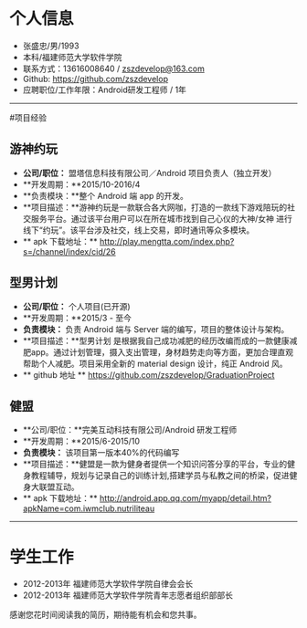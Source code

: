 # 个人信息

 - 张盛忠/男/1993
 - 本科/福建师范大学软件学院
 - 联系方式：13616008640 / zszdevelop@163.com
 - Github: https://github.com/zszdevelop
 - 应聘职位/工作年限：Android研发工程师 / 1年

 ---
#项目经验

##   游神约玩
- **公司/职位：**  盟塔信息科技有限公司／Android 项目负责人（独立开发）
- **开发周期：**2015/10-2016/4
- **负责模块：**整个 Android 端 app 的开发。
- **项目描述：**游神约玩是一款联合各大网咖，打造的一款线下游戏陪玩的社交服务平台。通过该平台用户可以在所在城市找到自己心仪的大神/女神 进行线下“约玩”。该平台涉及社交，线上交易，即时通讯等众多模块。
- ** apk 下载地址：**
  http://play.mengtta.com/index.php?s=/channel/index/cid/26
 
 
## 型男计划 	
- **公司/职位：** 个人项目(已开源)
- **开发周期：**2015/3 - 至今
- **负责模块：** 负责 Android 端与 Server 端的编写，项目的整体设计与架构。
- **项目描述：**型男计划  是根据我自己成功减肥的经历改编而成的一款健康减肥app。通过计划管理，摄入支出管理，身材趋势走向等方面，更加合理直观帮助个人减肥。项目采用全新的 material design 设计，纯正 Android 风。
- ** github 地址 **
  https://github.com/zszdevelop/GraduationProject
  
## 健盟
 - **公司/职位：**完美互动科技有限公司/Android 研发工程师
 - **开发周期：**2015/6-2015/10
  - **负责模块：** 该项目第一版本40%的代码编写
  - **项目描述：**健盟是一款为健身者提供一个知识问答分享的平台，专业的健身教程辅导，规划与记录自己的训练计划,搭建学员与私教之间的桥梁，促进健身大联盟互动。
  - ** apk 下载地址：**
  http://android.app.qq.com/myapp/detail.htm?apkName=com.iwmclub.nutriliteau
  

---
# 学生工作 #
- 2012-2013年  福建师范大学软件学院自律会会长
- 2012-2013年  福建师范大学软件学院青年志愿者组织部部长

感谢您花时间阅读我的简历，期待能有机会和您共事。